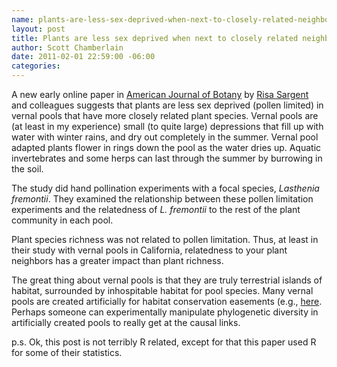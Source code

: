 ```yaml
--- 
name: plants-are-less-sex-deprived-when-next-to-closely-related-neighbors
layout: post
title: Plants are less sex deprived when next to closely related neighbors
author: Scott Chamberlain
date: 2011-02-01 22:59:00 -06:00
categories: 
---
```


A new early online paper in [American Journal of Botany][ajb] by [Risa Sargent][] and colleagues suggests that plants are less sex deprived (pollen limited) in vernal pools that have more closely related plant species. Vernal pools are (at least in my experience) small (to quite large) depressions that fill up with water with winter rains, and dry out completely in the summer. Vernal pool adapted plants flower in rings down the pool as the water dries up. Aquatic invertebrates and some herps can last through the summer by burrowing in the soil.

The study did hand pollination experiments with a focal species, _Lasthenia fremontii_. They examined the relationship between these pollen limitation experiments and the relatedness of _L. fremontii_ to the rest of the plant community in each pool.

Plant species richness was not related to pollen limitation. Thus, at least in their study with vernal pools in California, relatedness to your plant neighbors has a greater impact than plant richness.

The great thing about vernal pools is that they are truly terrestrial islands of habitat, surrounded by inhospitable habitat for pool species. Many vernal pools are created artificially for habitat conservation easements (e.g., [here][]. Perhaps someone can experimentally manipulate phylogenetic diversity in artificially created pools to really get at the causal links.

p.s. Ok, this post is not terribly R related, except for that this paper used R for some of their statistics.

[here]:http://www.vollmarconsulting.com/projects/caltrans-madera-pools/index.html
[ajb]: http://www.amjbot.org/cgi/content/abstract/ajb.1000329v1
[Risa Sargent]: http://mysite.science.uottawa.ca/rsargent/
